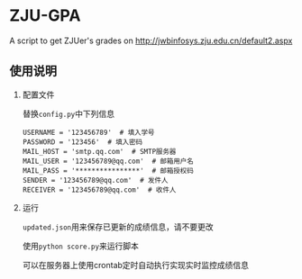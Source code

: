 # ZJU-GPA
A script to get ZJUer's grades on http://jwbinfosys.zju.edu.cn/default2.aspx
## 使用说明
1. 配置文件

    替换`config.py`中下列信息
    ```
    USERNAME = '123456789'  # 填入学号
    PASSWORD = '123456'  # 填入密码
    MAIL_HOST = 'smtp.qq.com'  # SMTP服务器
    MAIL_USER = '123456789@qq.com'  # 邮箱用户名
    MAIL_PASS = '****************'  # 邮箱授权码
    SENDER = '123456789@qq.com'  # 发件人
    RECEIVER = '123456789@qq.com'  # 收件人
    ```
2. 运行

    ```updated.json```用来保存已更新的成绩信息，请不要更改

    使用`python score.py`来运行脚本

    可以在服务器上使用crontab定时自动执行实现实时监控成绩信息
